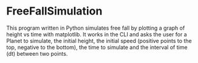 # FreeFallSimulation

This program written in Python simulates free fall by plotting a graph of height vs time with matplotlib.
It works in the CLI and asks the user for a Planet to simulate, the initial height, the initial speed (positive points to the top, negative to the bottom), the time to simulate and the interval of time (dt) between two points.
